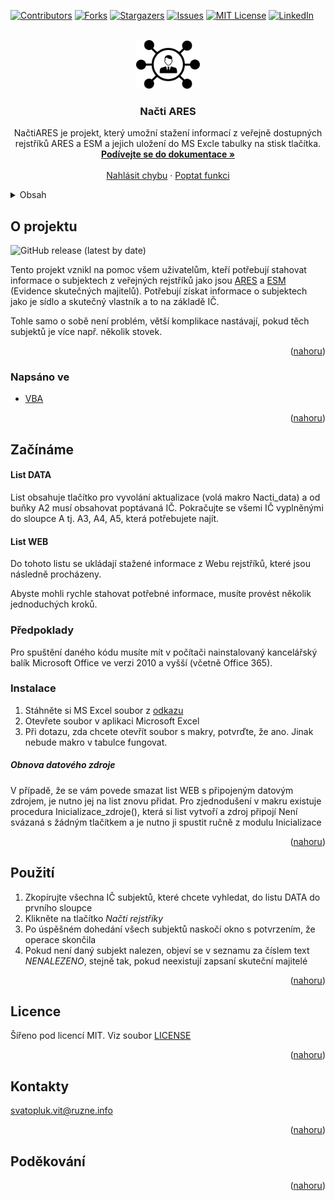 <div id="top"></div>
<!--
*** Thanks for checking out the Best-README-Template. If you have a suggestion
*** that would make this better, please fork the repo and create a pull request
*** or simply open an issue with the tag "enhancement".
*** Don't forget to give the project a star!
*** Thanks again! Now go create something AMAZING! :D
-->



<!-- PROJECT SHIELDS -->
<!--
*** I'm using markdown "reference style" links for readability.
*** Reference links are enclosed in brackets [ ] instead of parentheses ( ).
*** See the bottom of this document for the declaration of the reference variables
*** for contributors-url, forks-url, etc. This is an optional, concise syntax you may use.
*** https://www.markdownguide.org/basic-syntax/#reference-style-links
-->
[![Contributors][contributors-shield]][contributors-url]
[![Forks][forks-shield]][forks-url]
[![Stargazers][stars-shield]][stars-url]
[![Issues][issues-shield]][issues-url]
[![MIT License][license-shield]][license-url]
[![LinkedIn][linkedin-shield]][linkedin-url]



<!-- PROJECT LOGO -->
<br />
<div align="center">
  <a href="https://github.com/svatas/NactiARES">
    <img src="images/logo.png" alt="Logo" width="102" height="78">
  </a>

<h3 align="center">Načti ARES</h3>

  <p align="center">
    NačtiARES je projekt, který umožní stažení informací z veřejně dostupných rejstříků ARES a ESM a jejich uložení do MS Excle tabulky na stisk tlačítka.
    <br />
    <a href="https://github.com/svatas/NactiARES"><strong>Podívejte se do dokumentace »</strong></a>
    <br />
    <br />
    <a href="https://github.com/svatas/NactiARES/issues">Nahlásit chybu</a>
    ·
    <a href="https://github.com/svatas/NactiARES/issues">Poptat funkci</a>
  </p>
</div>



<!-- TABLE OF CONTENTS -->
<details>
  <summary>Obsah</summary>
  <ol>
    <li>
      <a href="#o-projektu">O projektu</a>
      <ul>
        <li><a href="#napsano-ve">Napsáno ve</a></li>
      </ul>
    </li>
    <li>
      <a href="#začínáme">Začínáme</a>
      <ul>
        <li><a href="#předpoklady">Předpoklady</a></li>
        <li><a href="#instalace">Instalace</a></li>
      </ul>
    </li>
    <li><a href="#použití">Použití</a></li>
    <li><a href="#plán-verzí">Plán verzí</a></li>
<!--
    <li><a href="#contributing">Příspění</a></li>
    <li><a href="#licence">Licence</a></li>
 -->
    <li><a href="#kontakt">Kontakt</a></li>
    <li><a href="#poděkování">Poděkování</a></li>
  </ol>
</details>



<!-- ABOUT THE PROJECT -->
## O projektu
![GitHub release (latest by date)](https://img.shields.io/github/v/release/svatas/NactiARES)

Tento projekt vznikl na pomoc všem uživatelům, kteří potřebují stahovat informace o subjektech z veřejných rejstříků jako jsou [ARES](https://wwwinfo.mfcr.cz/ares/ares_es.html.cz) a [ESM](https://esm.justice.cz/) (Evidence skutečných majitelů). Potřebují získat informace o subjektech jako je sídlo a skutečný vlastník a to na základě IČ.

Tohle samo o sobě není problém, větší komplikace nastávají, pokud těch subjektů je více např. několik stovek.

<p align="right">(<a href="#top">nahoru</a>)</p>

### Napsáno ve

* [VBA](https://support.microsoft.com/cs-cz/office/z%C3%ADsk%C3%A1n%C3%AD-n%C3%A1pov%C4%9Bdy-k-pou%C5%BE%C3%ADv%C3%A1n%C3%AD-programu-visual-basic-editor-61404b99-84af-4aa3-b1ca-465bc4f45432)


<p align="right">(<a href="#top">nahoru</a>)</p>



<!-- GETTING STARTED -->
## Začínáme

#### List DATA
List obsahuje tlačítko pro vyvolání aktualizace (volá makro Nacti_data) a od buňky A2 musí obsahovat poptávaná IČ. Pokračujte se všemi IČ vyplněnými do sloupce A tj. A3, A4, A5, která potřebujete najít.

#### List WEB
Do tohoto listu se ukládají stažené informace z Webu rejstříků, které jsou následně procházeny.

Abyste mohli rychle stahovat potřebné informace, musíte provést několik jednoduchých kroků.

### Předpoklady

Pro spuštění daného kódu musíte mít v počítači nainstalovaný kancelářský balík Microsoft Office  ve verzi 2010 a vyšší (včetně Office 365).

### Instalace

1. Stáhněte si MS Excel soubor z [odkazu](https://github.com/svatas/NactiARES/releases)
2. Otevřete soubor v aplikaci Microsoft Excel
3. Při dotazu, zda chcete otevřít soubor s makry, potvrďte, že ano. Jinak nebude makro v tabulce fungovat.

##### Obnova datového zdroje
V případě, že se vám povede smazat list WEB s připojeným datovým zdrojem, je nutno jej na list znovu přidat.
Pro zjednodušení v makru existuje procedura Inicializace_zdroje(), která si list vytvoří a zdroj připojí
Není svázaná s žádným tlačítkem a je nutno ji spustit ručně z modulu Inicializace


<p align="right">(<a href="#top">nahoru</a>)</p>

<!-- USAGE EXAMPLES -->
## Použití

1. Zkopírujte všechna IČ subjektů, které chcete vyhledat, do listu DATA do prvního sloupce
2. Klikněte na tlačítko *Načti rejstříky*
3. Po úspěšném dohedání všech subjektů naskočí okno s potvrzením, že operace skončila
4. Pokud není daný subjekt nalezen, objeví se v seznamu za číslem text *NENALEZENO*, stejně tak, pokud neexistují zapsaní skuteční majitelé


<p align="right">(<a href="#top">nahoru</a>)</p>



<!-- ROADMAP
## Plán verzí

- [ ] Feature 1
- [ ] Feature 2
- [ ] Feature 3
    - [ ] Nested Feature

See the [open issues](https://github.com/svatas/NactiARES/issues) for a full list of proposed features (and known issues).

<p align="right">(<a href="#top">nahoru</a>)</p>
 -->


<!-- CONTRIBUTING
## Contributing

Contributions are what make the open source community such an amazing place to learn, inspire, and create. Any contributions you make are **greatly appreciated**.

If you have a suggestion that would make this better, please fork the repo and create a pull request. You can also simply open an issue with the tag "enhancement".
Don't forget to give the project a star! Thanks again!

1. Fork the Project
2. Create your Feature Branch (`git checkout -b feature/AmazingFeature`)
3. Commit your Changes (`git commit -m 'Add some AmazingFeature'`)
4. Push to the Branch (`git push origin feature/AmazingFeature`)
5. Open a Pull Request

<p align="right">(<a href="#top">nahoru</a>)</p>

 -->

<!-- LICENSE -->
## Licence

Šířeno pod licencí MIT. Viz soubor [LICENSE](https://github.com/svatas/NactiARES/blob/main/LICENSE)

<p align="right">(<a href="#top">nahoru</a>)</p>



<!-- CONTACT -->
## Kontakty

svatopluk.vit@ruzne.info

<p align="right">(<a href="#top">nahoru</a>)</p>



<!-- ACKNOWLEDGMENTS -->
## Poděkování


<p align="right">(<a href="#top">nahoru</a>)</p>



<!-- MARKDOWN LINKS & IMAGES -->
<!-- https://www.markdownguide.org/basic-syntax/#reference-style-links -->
[contributors-shield]: https://img.shields.io/github/contributors/svatas/NactiARES.svg?style=for-the-badge
[contributors-url]: https://github.com/svatas/NactiARES/graphs/contributors
[forks-shield]: https://img.shields.io/github/forks/svatas/NactiARES.svg?style=for-the-badge
[forks-url]: https://github.com/svatas/NactiARES/network/members
[stars-shield]: https://img.shields.io/github/stars/svatas/NactiARES.svg?style=for-the-badge
[stars-url]: https://github.com/svatas/NactiARES/stargazers
[issues-shield]: https://img.shields.io/github/issues/svatas/NactiARES.svg?style=for-the-badge
[issues-url]: https://github.com/svatas/NactiARES/issues
[license-shield]: https://img.shields.io/github/license/svatas/NactiARES.svg?style=for-the-badge
[license-url]: https://github.com/svatas/NactiARES/blob/master/LICENSE
[linkedin-shield]: https://img.shields.io/badge/-LinkedIn-black.svg?style=for-the-badge&logo=linkedin&colorB=555
[linkedin-url]: https://linkedin.com/in/svatopluk-vit
[product-screenshot]: images/screenshot.png
